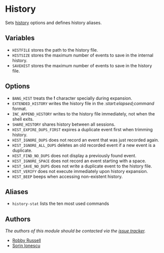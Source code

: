 History
=======

Sets [history][1] options and defines history aliases.

Variables
---------

  - `HISTFILE` stores the path to the history file.
  - `HISTSIZE` stores the maximum number of events to save in the internal history.
  - `SAVEHIST` stores the maximum number of events to save in the history file.

Options
-------

  - `BANG_HIST` treats the **!** character specially during expansion.
  - `EXTENDED_HISTORY` writes the history file in the *:start:elapsed;command* format.
  - `INC_APPEND_HISTORY` writes to the history file immediately, not when the shell exits.
  - `SHARE_HISTORY` shares history between all sessions.
  - `HIST_EXPIRE_DUPS_FIRST` expires a duplicate event first when trimming history.
  - `HIST_IGNORE_DUPS` does not record an event that was just recorded again.
  - `HIST_IGNORE_ALL_DUPS` deletes an old recorded event if a new event is a duplicate.
  - `HIST_FIND_NO_DUPS` does not display a previously found event.
  - `HIST_IGNORE_SPACE` does not record an event starting with a space.
  - `HIST_SAVE_NO_DUPS` does not write a duplicate event to the history file.
  - `HIST_VERIFY` does not execute immediately upon history expansion.
  - `HIST_BEEP` beeps when accessing non-existent history.

Aliases
-------

  - `history-stat` lists the ten most used commands

Authors
-------

*The authors of this module should be contacted via the [issue tracker][2].*

  - [Robby Russell](https://github.com/robbyrussell)
  - [Sorin Ionescu](https://github.com/sorin-ionescu)

[1]: http://zsh.sourceforge.net/Guide/zshguide02.html#l16
[2]: https://github.com/dotphiles/dotzsh/issues


